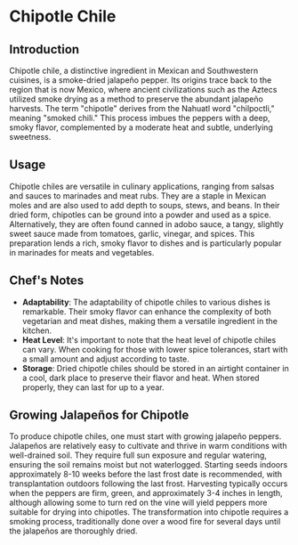 # Chipotle Chile

## Introduction

Chipotle chile, a distinctive ingredient in Mexican and Southwestern cuisines, is a smoke-dried jalapeño pepper. Its origins trace back to the region that is now Mexico, where ancient civilizations such as the Aztecs utilized smoke drying as a method to preserve the abundant jalapeño harvests. The term "chipotle" derives from the Nahuatl word "chilpoctli," meaning "smoked chili." This process imbues the peppers with a deep, smoky flavor, complemented by a moderate heat and subtle, underlying sweetness.

## Usage

Chipotle chiles are versatile in culinary applications, ranging from salsas and sauces to marinades and meat rubs. They are a staple in Mexican moles and are also used to add depth to soups, stews, and beans. In their dried form, chipotles can be ground into a powder and used as a spice. Alternatively, they are often found canned in adobo sauce, a tangy, slightly sweet sauce made from tomatoes, garlic, vinegar, and spices. This preparation lends a rich, smoky flavor to dishes and is particularly popular in marinades for meats and vegetables.

## Chef's Notes

- **Adaptability**: The adaptability of chipotle chiles to various dishes is remarkable. Their smoky flavor can enhance the complexity of both vegetarian and meat dishes, making them a versatile ingredient in the kitchen.
- **Heat Level**: It's important to note that the heat level of chipotle chiles can vary. When cooking for those with lower spice tolerances, start with a small amount and adjust according to taste.
- **Storage**: Dried chipotle chiles should be stored in an airtight container in a cool, dark place to preserve their flavor and heat. When stored properly, they can last for up to a year.

## Growing Jalapeños for Chipotle

To produce chipotle chiles, one must start with growing jalapeño peppers. Jalapeños are relatively easy to cultivate and thrive in warm conditions with well-drained soil. They require full sun exposure and regular watering, ensuring the soil remains moist but not waterlogged. Starting seeds indoors approximately 8-10 weeks before the last frost date is recommended, with transplantation outdoors following the last frost. Harvesting typically occurs when the peppers are firm, green, and approximately 3-4 inches in length, although allowing some to turn red on the vine will yield peppers more suitable for drying into chipotles. The transformation into chipotle requires a smoking process, traditionally done over a wood fire for several days until the jalapeños are thoroughly dried.